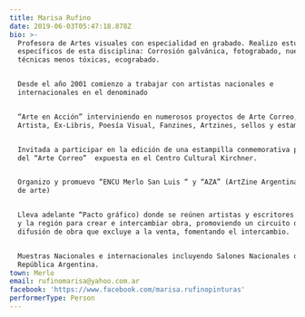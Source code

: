 ```yaml
---
title: Marisa Rufino
date: 2019-06-03T05:47:18.878Z
bio: >-
  Profesora de Artes visuales con especialidad en grabado. Realizo estudios
  específicos de esta disciplina: Corrosión galvánica, fotograbado, nuevas
  técnicas menos tóxicas, ecograbado.


  Desde el año 2001 comienzo a trabajar con artistas nacionales e
  internacionales en el denominado


  “Arte en Acción” interviniendo en numerosos proyectos de Arte Correo, Libro de
  Artista, Ex-Libris, Poesía Visual, Fanzines, Artzines, sellos y estampillas.


  Invitada a participar en la edición de una estampilla conmemorativa por el día
  del “Arte Correo”  expuesta en el Centro Cultural Kirchner.


  Organizo y promuevo “ENCU Merlo San Luis “ y “AZA” (ArtZine Argentina, Fanzine
  de arte)


  Lleva adelante “Pacto gráfico) donde se reúnen artistas y escritores de Merlo
  y la región para crear e intercambiar obra, promoviendo un circuito de
  difusión de obra que excluye a la venta, fomentando el intercambio.


  Muestras Nacionales e internacionales incluyendo Salones Nacionales de la
  República Argentina.
town: Merlo
email: rufinomarisa@yahoo.com.ar
facebook: 'https://www.facebook.com/marisa.rufinopinturas'
performerType: Person
---
```


